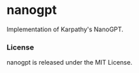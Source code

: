 # nanogpt

 Implementation of Karpathy's NanoGPT.

 ### License
nanogpt is released under the MIT License.
